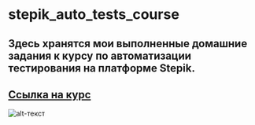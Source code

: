 # stepik_auto_tests_course
## Здесь хранятся мои выполненные домашние задания к курсу по автоматизации тестирования на платформе Stepik.
## [Ссылка на курс](https://stepik.org/575)
![alt-текст](https://miro.medium.com/proxy/1*HJpcblBvD8MpqAEZZXWVgg.png ":^)")

